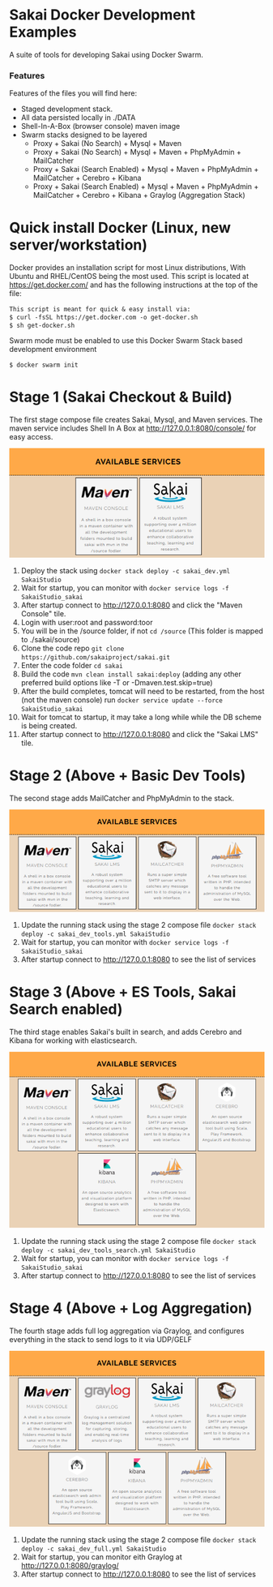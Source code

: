 # Sakai Docker Development Examples

A suite of tools for developing Sakai using Docker Swarm.

### Features
Features of the files you will find here:

* Staged development stack.
* All data persisted locally in ./DATA
* Shell-In-A-Box (browser console) maven image
* Swarm stacks designed to be layered
  * Proxy + Sakai (No Search) + Mysql + Maven
  * Proxy + Sakai (No Search) + Mysql + Maven + PhpMyAdmin + MailCatcher
  * Proxy + Sakai (Search Enabled) + Mysql + Maven + PhpMyAdmin + MailCatcher + Cerebro + Kibana
  * Proxy + Sakai (Search Enabled) + Mysql + Maven + PhpMyAdmin + MailCatcher + Cerebro + Kibana + Graylog (Aggregation Stack)

# Quick install Docker (Linux, new server/workstation)
Docker provides an installation script for most Linux distributions, With Ubuntu and RHEL/CentOS being the most used. 
This script is located at https://get.docker.com/ and has the following instructions at the top of the file:

    This script is meant for quick & easy install via:
    $ curl -fsSL https://get.docker.com -o get-docker.sh
    $ sh get-docker.sh

Swarm mode must be enabled to use this Docker Swarm Stack based development environment

    $ docker swarm init 

# Stage 1 (Sakai Checkout & Build)
The first stage compose file creates Sakai, Mysql, and Maven services. The maven service includes Shell In A Box at http://127.0.0.1:8080/console/ for easy access.

![Maven+Sakai](DATA/ROOT/images/stack_base.png?raw=true "Services")

 1. Deploy the stack using `docker stack deploy -c sakai_dev.yml SakaiStudio`
 1. Wait for startup, you can monitor with `docker service logs -f SakaiStudio_sakai`
 1. After startup connect to http://127.0.0.1:8080 and click the "Maven Console" tile.
 1. Login with user:root and password:toor
 1. You will be in the /source folder, if not `cd /source` (This folder is mapped to ./sakai/source)
 1. Clone the code repo `git clone https://github.com/sakaiproject/sakai.git`
 1. Enter the code folder `cd sakai`
 1. Build the code `mvn clean install sakai:deploy` (adding any other preferred build options like -T <threads> or -Dmaven.test.skip=true)
 1. After the build completes, tomcat will need to be restarted, from the host (not the maven console) run `docker service update --force SakaiStudio_sakai`
 1. Wait for tomcat to startup, it may take a long while while the DB scheme is being created.
 1. After startup connect to http://127.0.0.1:8080 and click the "Sakai LMS" tile.

# Stage 2 (Above + Basic Dev Tools)
The second stage adds MailCatcher and PhpMyAdmin to the stack.

![Maven+Sakai+Mailcatcher+PhpMyAdmin](DATA/ROOT/images/stack_tools.png?raw=true "Services")

 1. Update the running stack using the stage 2 compose file `docker stack deploy -c sakai_dev_tools.yml SakaiStudio`
 1. Wait for startup, you can monitor with `docker service logs -f SakaiStudio_sakai`
 1. After startup connect to http://127.0.0.1:8080 to see the list of services

# Stage 3 (Above + ES Tools, Sakai Search enabled)
The third stage enables Sakai's built in search, and adds Cerebro and Kibana for working with elasticsearch.

![Maven+Sakai+Mailcatcher+PhpMyAdmin+Cerebro+Kibana](DATA/ROOT/images/stack_search.png?raw=true "Services")

 1. Update the running stack using the stage 2 compose file `docker stack deploy -c sakai_dev_tools_search.yml SakaiStudio`
 1. Wait for startup, you can monitor with `docker service logs -f SakaiStudio_sakai`
 1. After startup connect to http://127.0.0.1:8080 to see the list of services

# Stage 4 (Above + Log Aggregation)
The fourth stage adds full log aggregation via Graylog, and configures everything in the stack to send logs to it via UDP/GELF

![Maven+Sakai+Mailcatcher+PhpMyAdmin+Cerebro+Kibana+Graylog](DATA/ROOT/images/stack_full.png?raw=true "Services")

 1. Update the running stack using the stage 2 compose file `docker stack deploy -c sakai_dev_full.yml SakaiStudio`
 1. Wait for startup, you can monitor eith Graylog at http://127.0.0.1:8080/graylog/
 1. After startup connect to http://127.0.0.1:8080 to see the list of services


